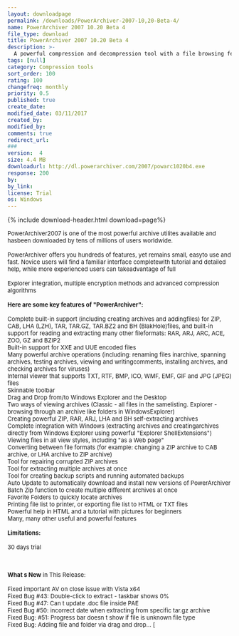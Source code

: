 ```yaml
---
layout: downloadpage
permalink: /downloads/PowerArchiver-2007-10,20-Beta-4/
name: PowerArchiver 2007 10.20 Beta 4
file_type: download
title: PowerArchiver 2007 10.20 Beta 4
description: >-
  A powerful compression and decompression tool with a file browsing feature
tags: [null]
category: Compression tools
sort_order: 100
rating: 100
changefreq: monthly
priority: 0.5
published: true
create_date: 
modified_date: 03/11/2017
created_by: 
modified_by: 
comments: true
redirect_url: 
### 
version:  4
size: 4.4 MB
downloadurl: http://dl.powerarchiver.com/2007/powarc1020b4.exe
response: 200
by: 
by_link: 
license: Trial 
os: Windows
---
```


{% include download-header.html download=page%}

<p style="fix-download-text !important">
<p><font size="2"><p>PowerArchiver2007 is one of the most powerful archive utilites available and hasbeen downloaded by tens of millions of users worldwide. <br />
<br />
PowerArchiver offers you hundreds of features, yet remains small, easyto use and fast. Novice users will find a familiar interface completewith tutorial and detailed help, while more experienced users can takeadvantage of full <br />
<br />
Explorer integration, multiple encryption methods and advanced compression algorithms<br />
<br />
<span><strong>Here are some key features of "PowerArchiver":</strong></span><br />
<br />
Complete built-in support (including creating archives and addingfiles) for ZIP, CAB, LHA (LZH), TAR, TAR.GZ, TAR.BZ2 and BH (BlakHole)files, and built-in support for reading and extracting many other fileformats: RAR, ARJ, ARC, ACE, ZOO, GZ and BZIP2 <br />
Built-in support for XXE and UUE encoded files <br />
Many powerful archive operations (including: renaming files inarchive, spanning archives, testing archives, viewing and writingcomments, installing archives, and checking archives for viruses) <br />
Internal viewer that supports TXT, RTF, BMP, ICO, WMF, EMF, GIF and JPG (JPEG) files <br />
Skinnable toolbar <br />
Drag and Drop from/to Windows Explorer and the Desktop <br />
Two ways of viewing archives (Classic - all files in the samelisting. Explorer - browsing through an archive like folders in WindowsExplorer) <br />
Creating powerful ZIP, RAR, ARJ, LHA and BH self-extracting archives <br />
Complete integration with Windows (extracting archives and creatingarchives directly from Windows Explorer using powerful "Explorer ShellExtensions") <br />
Viewing files in all view styles, including "as a Web page" <br />
Converting between file formats (for example: changing a ZIP archive to CAB archive, or LHA archive to ZIP archive) <br />
Tool for repairing corrupted ZIP archives <br />
Tool for extracting multiple archives at once <br />
Tool for creating backup scripts and running automated backups <br />
Auto Update to automatically download and install new versions of PowerArchiver <br />
Batch Zip function to create multiple different archives at once <br />
Favorite Folders to quickly locate archives <br />
Printing file list to printer, or exporting file list to HTML or TXT files <br />
Powerful help in HTML and a tutorial with pictures for beginners <br />
Many, many other useful and powerful features<br />
<br />
<span><strong>Limitations:</strong></span><br />
<br />
30 days trial<br />
</p>
<div class="celltext_big"><br />
<br />
<strong>What s New</strong> in This Release:<br />
<br />
Fixed important AV on close issue with Vista x64 <br />
Fixed Bug #43: Double-click to extract - taskbar shows 0% <br />
Fixed Bug #47: Can t update .doc file inside PAE <br />
Fixed Bug #50: incorrect date when extracting from specific tar.gz archive <br />
Fixed Bug: #51: Progress bar doesn t show if file is unknown file type <br />
Fixed Bug: Adding file and folder via drag and drop... [</div></p></p>
